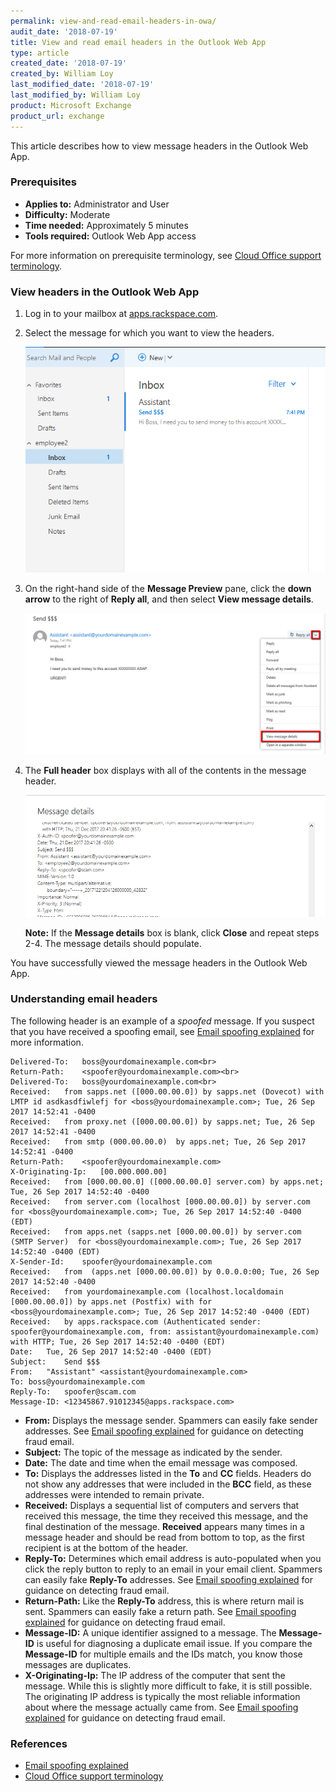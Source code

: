 ```yaml
---
permalink: view-and-read-email-headers-in-owa/
audit_date: '2018-07-19'
title: View and read email headers in the Outlook Web App
type: article
created_date: '2018-07-19'
created_by: William Loy
last_modified_date: '2018-07-19'
last_modified_by: William Loy
product: Microsoft Exchange
product_url: exchange
---
```


This article describes how to view message headers in the Outlook Web App.

### Prerequisites

- **Applies to:** Administrator and User
- **Difficulty:** Moderate
- **Time needed:** Approximately 5 minutes
- **Tools required:**  Outlook Web App access

For more information on prerequisite terminology, see [Cloud Office support terminology](/how-to/cloud-office-support-terminology).

### View headers in the Outlook Web App

1. Log in to your mailbox at [apps.rackspace.com](https://apps.rackspace.com).

2. Select the message for which you want to view the headers.

    <img src="inbox_preview.png" />

3. On the right-hand side of the **Message Preview** pane, click the **down arrow** to the right of **Reply all**, and then select **View message details**.

    <img src="view_message_details.png" />

4. The **Full header** box displays with all of the contents in the message header.

    <img src="header_window.png" />

    **Note:** If the **Message details** box is blank, click **Close** and repeat steps 2-4. The message details should populate.

You have successfully viewed the message headers in the Outlook Web App.

### Understanding email headers

The following header is an example of a *spoofed* message. If you suspect that you have received a spoofing email, see [Email spoofing explained](/how-to/email-spoofing-best-practices) for more information.

    Delivered-To:	boss@yourdomainexample.com<br>
    Return-Path:	<spoofer@yourdomainexample.com><br>
    Delivered-To:	boss@yourdomainexample.com<br>
    Received:	from sapps.net ([000.00.00.0]) by sapps.net (Dovecot) with LMTP id asdkasdfiwlefj for <boss@yourdomainexample.com>; Tue, 26 Sep 2017 14:52:41 -0400
    Received:	from proxy.net ([000.00.00.0]) by sapps.net; Tue, 26 Sep 2017 14:52:41 -0400
    Received:	from smtp (000.00.00.0)  by apps.net; Tue, 26 Sep 2017 14:52:41 -0400
    Return-Path:	<spoofer@yourdomainexample.com>
    X-Originating-Ip:	[00.000.000.00]
    Received:	from [000.00.00.0] ([000.00.00.0] server.com) by apps.net; Tue, 26 Sep 2017 14:52:40 -0400
    Received:	from server.com (localhost [000.00.00.0]) by server.com for <boss@yourdomainexample.com>; Tue, 26 Sep 2017 14:52:40 -0400 (EDT)
    Received:	from apps.net (sapps.net [000.00.00.0]) by server.com (SMTP Server)  for <boss@yourdomainexample.com>; Tue, 26 Sep 2017 14:52:40 -0400 (EDT)
    X-Sender-Id:	spoofer@yourdomainexample.com
    Received:	from  (apps.net [000.00.00.0]) by 0.0.0.0:00; Tue, 26 Sep 2017 14:52:40 -0400
    Received:	from yourdomainexample.com (localhost.localdomain [000.00.00.0]) by apps.net (Postfix) with for <boss@yourdomainexample.com>; Tue, 26 Sep 2017 14:52:40 -0400 (EDT)
    Received:	by apps.rackspace.com (Authenticated sender: spoofer@yourdomainexample.com, from: assistant@yourdomainexample.com) with HTTP; Tue, 26 Sep 2017 14:52:40 -0400 (EDT)
    Date:	Tue, 26 Sep 2017 14:52:40 -0400 (EDT)
    Subject:	Send $$$
    From:	"Assistant" <assistant@yourdomainexample.com>
    To:	boss@yourdomainexample.com
    Reply-To:	spoofer@scam.com
    Message-ID:	<12345867.91012345@apps.rackspace.com>

- **From:** Displays the message sender. Spammers can easily fake sender addresses. See [Email spoofing explained](/how-to/email-spoofing-best-practices) for guidance on detecting fraud email.
- **Subject:** The topic of the message as indicated by the sender.
- **Date:** The date and time when the email message was composed.
- **To:** Displays the addresses listed in the **To** and **CC** fields. Headers do not show any addresses that were included in the **BCC** field, as these addresses were intended to remain private.
- **Received:** Displays a sequential list of computers and servers that received this message, the time they received this message, and the final destination of the message. **Received** appears many times in a message header and should be read from bottom to top, as the first recipient is at the bottom of the header.
- **Reply-To:** Determines which email address is auto-populated when you click the reply button to reply to an email in your email client. Spammers can easily fake **Reply-To** addresses. See [Email spoofing explained](/how-to/email-spoofing-best-practices) for guidance on detecting fraud email.
- **Return-Path:** Like the **Reply-To** address, this is where return mail is sent. Spammers can easily fake a return path. See [Email spoofing explained](/how-to/email-spoofing-best-practices) for guidance on detecting fraud email.
- **Message-ID:** A unique identifier assigned to a message. The **Message-ID** is useful for diagnosing a duplicate email issue. If you compare the **Message-ID** for multiple emails and the IDs match, you know those messages are duplicates.
- **X-Originating-Ip:** The IP address of the computer that sent the message. While this is slightly more difficult to fake, it is still possible. The originating IP address is typically the most reliable information about where the message actually came from. See [Email spoofing explained](/how-to/email-spoofing-best-practices) for guidance on detecting fraud email.

### References

- [Email spoofing explained](/how-to/email-spoofing-best-practices)
- [Cloud Office support terminology](/how-to/cloud-office-support-terminology)
